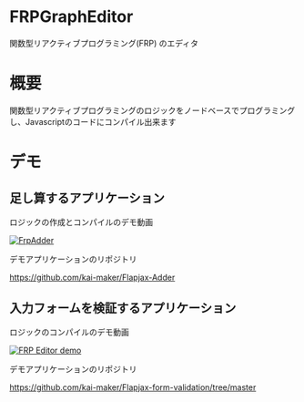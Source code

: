 # FRPGraphEditor
関数型リアクティブプログラミング(FRP) のエディタ

# 概要
関数型リアクティブプログラミングのロジックをノードベースでプログラミングし、Javascriptのコードにコンパイル出来ます

# デモ

## 足し算するアプリケーション

ロジックの作成とコンパイルのデモ動画

[![FrpAdder](http://img.youtube.com/vi/VjBoq8ko6Z0/0.jpg)](http://www.youtube.com/watch?v=VjBoq8ko6Z0 "FrpAdder")

デモアプリケーションのリポジトリ

https://github.com/kai-maker/Flapjax-Adder


## 入力フォームを検証するアプリケーション

ロジックのコンパイルのデモ動画

[![FRP Editor demo](http://img.youtube.com/vi/kGki4lQOkug/0.jpg)](http://www.youtube.com/watch?v=kGki4lQOkug "FRP Editor demo")

デモアプリケーションのリポジトリ

https://github.com/kai-maker/Flapjax-form-validation/tree/master

